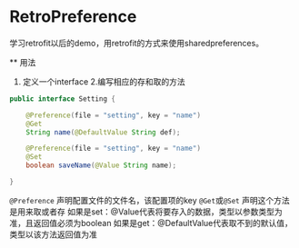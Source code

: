 # RetroPreference
学习retrofit以后的demo，用retrofit的方式来使用sharedpreferences。

** 用法
1. 定义一个interface
2.编写相应的存和取的方法

```java
public interface Setting {

    @Preference(file = "setting", key = "name")
    @Get
    String name(@DefaultValue String def);

    @Preference(file = "setting", key = "name")
    @Set
    boolean saveName(@Value String name);

}
```
`@Preference` 声明配置文件的文件名，该配置项的key
`@Get`或`@Set` 声明这个方法是用来取或者存
如果是set：@Value代表将要存入的数据，类型以参数类型为准，且返回值必须为boolean
如果是get：@DefaultValue代表取不到的默认值，类型以该方法返回值为准